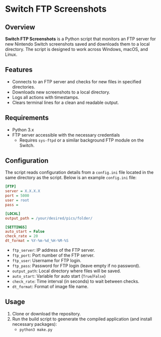 # Switch FTP Screenshots

## Overview

**Switch FTP Screenshots** is a Python script that monitors an FTP server for new Nintendo Switch screenshots saved and downloads them to a local directory. The script is designed to work across Windows, macOS, and Linux.

## Features

- Connects to an FTP server and checks for new files in specified directories.
- Downloads new screenshots to a local directory.
- Logs all actions with timestamps.
- Clears terminal lines for a clean and readable output.

## Requirements

- Python 3.x
- FTP server accessible with the necessary credentials
    - Requires `sys-ftpd` or a similar background FTP module on the Switch.

## Configuration

The script reads configuration details from a `config.ini` file located in the same directory as the script. Below is an example `config.ini` file:

```ini
[FTP]
server = X.X.X.X
port = 5000
user = root
pass = 

[LOCAL]
output_path = /your/desired/pics/folder/

[SETTINGS]
auto_start = False
check_rate = 20
dt_format = %Y-%m-%d_%H-%M-%S
```

- `ftp_server`: IP address of the FTP server.
- `ftp_port`: Port number of the FTP server.
- `ftp_user`: Username for FTP login.
- `ftp_pass`: Password for FTP login (leave empty if no password).
- `output_path`: Local directory where files will be saved.
- `auto_start`: Variable for auto start (`True`/`False`)
- `check_rate`: Time interval (in seconds) to wait between checks.
- `dt_format`: Format of image file name.

## Usage

1. Clone or download the repository.
2. Run the build script to geenerate the compiled application (and install necessary packages):
    - `python3 make.py`
